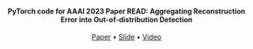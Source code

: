 <h4 align="center">PyTorch code for AAAI 2023 Paper READ: Aggregating Reconstruction Error into Out-of-distribution Detection</h4>
<p align="center">
  <a href="https://arxiv.org/abs/2206.07459">Paper</a> •
  <a href="">Slide</a> •
  <a href="">Video</a>
</p>
